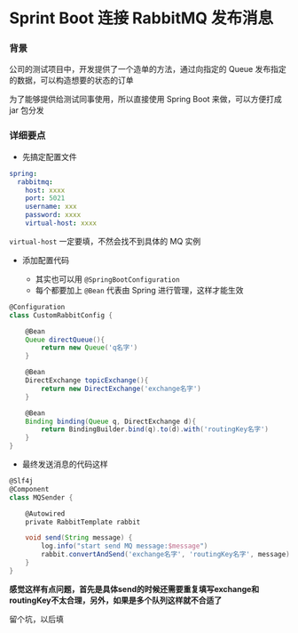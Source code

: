 # Sprint Boot 连接 RabbitMQ 发布消息

### 背景

公司的测试项目中，开发提供了一个造单的方法，通过向指定的 Queue 发布指定的数据，可以构造想要的状态的订单

为了能够提供给测试同事使用，所以直接使用 Spring Boot 来做，可以方便打成 jar 包分发

### 详细要点

- 先搞定配置文件

```yaml
spring:
  rabbitmq:
    host: xxxx
    port: 5021
    username: xxx
    password: xxxx
    virtual-host: xxxx
```
`virtual-host` 一定要填，不然会找不到具体的 MQ 实例

- 添加配置代码

  - 其实也可以用 `@SpringBootConfiguration`
  - 每个都要加上 `@Bean` 代表由 Spring 进行管理，这样才能生效

```groovy
@Configuration
class CustomRabbitConfig {

    @Bean
    Queue directQueue(){
        return new Queue('q名字')
    }

    @Bean
    DirectExchange topicExchange(){
        return new DirectExchange('exchange名字')
    }

    @Bean
    Binding binding(Queue q, DirectExchange d){
        return BindingBuilder.bind(q).to(d).with('routingKey名字')
    }
}
```


- 最终发送消息的代码这样

```groovy
@Slf4j
@Component
class MQSender {

    @Autowired
    private RabbitTemplate rabbit

    void send(String message) {
        log.info("start send MQ message:$message")
        rabbit.convertAndSend('exchange名字', 'routingKey名字', message)
    }
}
```

**感觉这样有点问题，首先是具体send的时候还需要重复填写exchange和routingKey不太合理，另外，如果是多个队列这样就不合适了**

留个坑，以后填